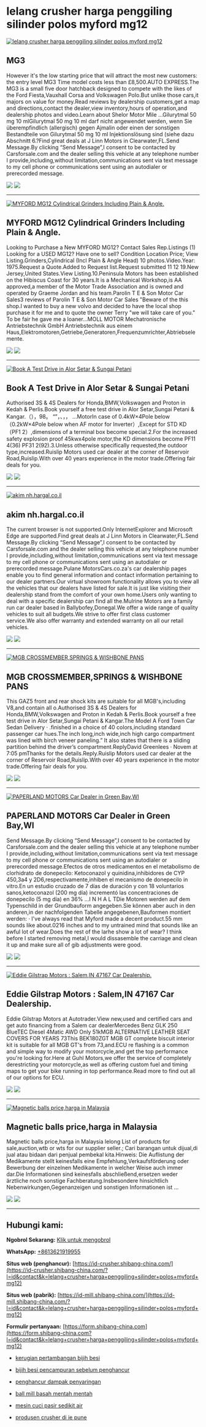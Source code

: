 # lelang crusher harga penggiling silinder polos myford mg12

<a href="https://swt.shibang-china.com/?l=id&img&k=lelang+crusher+harga+penggiling+silinder+polos+myford+mg12" target="_blank">![lelang crusher harga penggiling silinder polos myford mg12](http://static.shibang-china.com/all-800x300/688.jpg)</a>

## MG3
However it's the low starting price that will attract the most new customers: the entry level MG3 Time model costs less than &#163;8,500.AUTO EXPRESS.The MG3 is a small five door hatchback designed to compete with the likes of the Ford Fiesta,Vauxhall Corsa and Volkswagen Polo.But unlike those cars,it majors on value for money.Read reviews by dealership customers,get a map and directions,contact the dealer,view inventory,hours of operation,and dealership photos and video.Learn about Shelor Motor Mile …Gilurytmal 50 mg 10 mlGilurytmal 50 mg 10 ml darf nicht angewendet werden, wenn Sie &#252;berempfindlich (allergisch) gegen Ajmalin oder einen der sonstigen Bestandteile von Gilurytmal 50 mg 10 ml Injektionsl&#246;sung sind (siehe dazu Abschnitt 6.?Find great deals at J Linn Motors in Clearwater,FL.Send Message.By clicking “Send Message”,I consent to be contacted by Carsforsale.com and the dealer selling this vehicle at any telephone number I provide,including,without limitation,communications sent via text message to my cell phone or communications sent using an autodialer or prerecorded message.


<a href="https://whatsapp.shibangsoft.com/WhatsApp.php" target="_blank" title="WhatsApp">![](http://static.shibang-china.com/icon/whatsapp.png)</a> <a href="https://swt.shibang-china.com/?l=id&icon&k=lelang+crusher+harga+penggiling+silinder+polos+myford+mg12" target="_blank">![](http://static.shibang-china.com/icon/chat-id.png)</a>

---

<a href="https://swt.shibang-china.com/?l=id&img&k=lelang+crusher+harga+penggiling+silinder+polos+myford+mg12" target="_blank">![MYFORD MG12 Cylindrical Grinders Including Plain &amp; Angle.](http://static.shibang-china.com/all-800x300/773.jpg)</a>

## MYFORD MG12 Cylindrical Grinders Including Plain &amp; Angle.
Looking to Purchase a New MYFORD MG12? Contact Sales Rep.Listings (1) Looking for a USED MG12? Have one to sell? Condition Location Price; View Listing.Grinders,Cylindrical (Incl Plain &amp; Angle Head) 10 photos.Video.Year: 1975.Request a Quote.Added to Request list.Request submitted 11 12 19.New Jersey,United States.View Listing.10.Peninsula Motors has been established on the Hibiscus Coast for 30 years.It is a Mechanical Workshop,is AA approved,a member of the Motor Trade Association and is owned and operated by Graeme Jordan and his team.Parolin T E &amp; Son Motor Car Sales3 reviews of Parolin T E &amp; Son Motor Car Sales &quot;Beware of the this shop.I wanted to buy a new volvo and decided to have the local shop purchase it for me and to quote the owner Terry &quot;we will take care of you.&quot; To be fair he gave me a loaner…MOLL MOTOR Mechatronische Antriebstechnik GmbH Antriebstechnik aus einem Haus,Elektromotoren,Getriebe,Generatoren,Frequenzumrichter,Abtriebselemente.


<a href="https://whatsapp.shibangsoft.com/WhatsApp.php" target="_blank" title="WhatsApp">![](http://static.shibang-china.com/icon/whatsapp.png)</a> <a href="https://swt.shibang-china.com/?l=id&icon&k=lelang+crusher+harga+penggiling+silinder+polos+myford+mg12" target="_blank">![](http://static.shibang-china.com/icon/chat-id.png)</a>

---

<a href="https://swt.shibang-china.com/?l=id&img&k=lelang+crusher+harga+penggiling+silinder+polos+myford+mg12" target="_blank">![Book A Test Drive in Alor Setar &amp; Sungai Petani](http://static.shibang-china.com/all-800x300/1433.jpg)</a>

## Book A Test Drive in Alor Setar &amp; Sungai Petani
Authorised 3S &amp; 4S Dealers for Honda,BMW,Volkswagen and Proton in Kedah &amp; Perlis.Book yourself a free test drive in Alor Setar,Sungai Petani &amp; Kangar.（），98。 “”，、，， …MotorIn case of 0.4kW&#215;4Pole below（0.2kW&#215;4Pole below when AF motor for Inverter）,Except for STD KD（PF1 2）,dimensions of a terminal box become special.2.For the increased safety explosion proof 45kwx4pole motor,the KD dimensions become PF11 4(36) PF31 2(92).3.Unless otherwise specifically requested,the outdoor type,increased.Ruislip Motors used car dealer at the corner of Reservoir Road,Ruislip.With over 40 years experience in the motor trade.Offering fair deals for you.


<a href="https://whatsapp.shibangsoft.com/WhatsApp.php" target="_blank" title="WhatsApp">![](http://static.shibang-china.com/icon/whatsapp.png)</a> <a href="https://swt.shibang-china.com/?l=id&icon&k=lelang+crusher+harga+penggiling+silinder+polos+myford+mg12" target="_blank">![](http://static.shibang-china.com/icon/chat-id.png)</a>

---

<a href="https://swt.shibang-china.com/?l=id&img&k=lelang+crusher+harga+penggiling+silinder+polos+myford+mg12" target="_blank">![akim nh.hargal.co.il](http://static.shibang-china.com/all-800x300/276.jpg)</a>

## akim nh.hargal.co.il
The current browser is not supported.Only InternetExplorer and Microsoft Edge are supported.Find great deals at J Linn Motors in Clearwater,FL.Send Message.By clicking “Send Message”,I consent to be contacted by Carsforsale.com and the dealer selling this vehicle at any telephone number I provide,including,without limitation,communications sent via text message to my cell phone or communications sent using an autodialer or prerecorded message.Pulane MotorsCars.co.za's car dealership pages enable you to find general information and contact information pertaining to our dealer partners.Our virtual showroom functionality allows you to view all the vehicles that our dealers have listed for sale.It is just like visiting their dealership stand from the comfort of your own home.Users only wanting to deal with a specific dealership can find all the.Mulrine Motors are a family run car dealer based in Ballybofey,Donegal.We offer a wide range of quality vehicles to suit all budgets.We strive to offer first class customer service.We also offer warranty and extended warranty on all our retail vehicles.


<a href="https://whatsapp.shibangsoft.com/WhatsApp.php" target="_blank" title="WhatsApp">![](http://static.shibang-china.com/icon/whatsapp.png)</a> <a href="https://swt.shibang-china.com/?l=id&icon&k=lelang+crusher+harga+penggiling+silinder+polos+myford+mg12" target="_blank">![](http://static.shibang-china.com/icon/chat-id.png)</a>

---

<a href="https://swt.shibang-china.com/?l=id&img&k=lelang+crusher+harga+penggiling+silinder+polos+myford+mg12" target="_blank">![MGB CROSSMEMBER,SPRINGS &amp; WISHBONE PANS](http://static.shibang-china.com/all-800x300/282.jpg)</a>

## MGB CROSSMEMBER,SPRINGS &amp; WISHBONE PANS
This GAZ5 front and rear shock kits are suitable for all MGB's,including V8,and contain all o.Authorised 3S &amp; 4S Dealers for Honda,BMW,Volkswagen and Proton in Kedah &amp; Perlis.Book yourself a free test drive in Alor Setar,Sungai Petani &amp; Kangar.The Model A Ford Town Car Sedan Delivery&nbsp;&#0183;&#32;.finished in a choice of 40 colors,including standard passenger car hues.The inch long,inch wide,inch high cargo compartment was lined with birch veneer paneling.” It also states that there is a sliding partition behind the driver’s compartment.ReplyDavid Greenlees &#183; Novem at 7:05 pmThanks for the details.Reply.Ruislip Motors used car dealer at the corner of Reservoir Road,Ruislip.With over 40 years experience in the motor trade.Offering fair deals for you.


<a href="https://whatsapp.shibangsoft.com/WhatsApp.php" target="_blank" title="WhatsApp">![](http://static.shibang-china.com/icon/whatsapp.png)</a> <a href="https://swt.shibang-china.com/?l=id&icon&k=lelang+crusher+harga+penggiling+silinder+polos+myford+mg12" target="_blank">![](http://static.shibang-china.com/icon/chat-id.png)</a>

---

<a href="https://swt.shibang-china.com/?l=id&img&k=lelang+crusher+harga+penggiling+silinder+polos+myford+mg12" target="_blank">![PAPERLAND MOTORS Car Dealer in Green Bay,WI](http://static.shibang-china.com/all-800x300/269.jpg)</a>

## PAPERLAND MOTORS Car Dealer in Green Bay,WI
Send Message.By clicking “Send Message”,I consent to be contacted by Carsforsale.com and the dealer selling this vehicle at any telephone number I provide,including,without limitation,communications sent via text message to my cell phone or communications sent using an autodialer or prerecorded message.Efectos de otros medicamentos en el metabolismo de clorhidrato de donepecilo: Ketoconazol y quinidina,inhibidores de CYP 450,3a4 y 2D6,respectivamente,inhiben el mecanismo de donepecilo in vitro.En un estudio cruzado de 7 d&#237;as de duraci&#243;n y con 18 voluntarios sanos,ketoconazol (200 mg d&#237;a) increment&#243; las concentraciones de donepecilo (5 mg d&#237;a) en 36% …I N H A L TDie Motoren werden auf dem Typenschild in der Grundbauform angegeben.Sie k&#246;nnen aber auch in den anderen,in der nachfolgenden Tabelle angegebenen,Bauformen montiert werden:&nbsp;&#0183;&#32;I've always read that Myford made a decent product.55 mm sounds like about.0216 inches and to my untrained mind that sounds like an awful lot of wear.Does the rest of the larhe show a lot of wear? I think before I started removing metal,I would dissasemble the carriage and clean it up and make sure all of gib adjustments were good.


<a href="https://whatsapp.shibangsoft.com/WhatsApp.php" target="_blank" title="WhatsApp">![](http://static.shibang-china.com/icon/whatsapp.png)</a> <a href="https://swt.shibang-china.com/?l=id&icon&k=lelang+crusher+harga+penggiling+silinder+polos+myford+mg12" target="_blank">![](http://static.shibang-china.com/icon/chat-id.png)</a>

---

<a href="https://swt.shibang-china.com/?l=id&img&k=lelang+crusher+harga+penggiling+silinder+polos+myford+mg12" target="_blank">![Eddie Gilstrap Motors : Salem,IN 47167 Car Dealership.](http://static.shibang-china.com/all-800x300/585.jpg)</a>

## Eddie Gilstrap Motors : Salem,IN 47167 Car Dealership.
Eddie Gilstrap Motors at Autotrader.View new,used and certified cars and get auto financing from a Salem car dealerMercedes Benz GLK 250 BlueTEC Diesel 4Matic AWD Only 51kMGB ALTERNATIVE LEATHER SEAT COVERS FOR YEARS 73This BEK180ZGT MGB GT complete biscuit interior kit is suitable for all MGB GT's from 73,and.ECU re flashing is a common and simple way to modify your motorcycle,and get the top performance you're looking for.Here at Guhl Motors,we offer the service of completely derestricting your motorcycle,as well as offering custom fuel and timing maps to get your bike running in top performance.Read more to find out all of our options for ECU.


<a href="https://whatsapp.shibangsoft.com/WhatsApp.php" target="_blank" title="WhatsApp">![](http://static.shibang-china.com/icon/whatsapp.png)</a> <a href="https://swt.shibang-china.com/?l=id&icon&k=lelang+crusher+harga+penggiling+silinder+polos+myford+mg12" target="_blank">![](http://static.shibang-china.com/icon/chat-id.png)</a>

---

<a href="https://swt.shibang-china.com/?l=id&img&k=lelang+crusher+harga+penggiling+silinder+polos+myford+mg12" target="_blank">![Magnetic balls price,harga in Malaysia](http://static.shibang-china.com/all-800x300/827.jpg)</a>

## Magnetic balls price,harga in Malaysia
Magnetic balls price,harga in Malaysia lelong List of products for sale,auction,wtb or wts for our supplier seller.; Cari barangan untuk dijual,di jual atau bidaan dari penjual pembekal kita.Hinweis: Die Auflistung der Medikamente stellt keinesfalls eine Empfehlung,Verkaufsf&#246;rderung oder Bewerbung der einzelnen Medikamente in welcher Weise auch immer dar.Die Informationen sind keinesfalls abschlie&#223;end,ersetzen weder &#228;rztliche noch sonstige Fachberatung.Insbesondere hinsichtlich Nebenwirkungen,Gegenanzeigen und sonstigen Informationen ist …

<a href="https://whatsapp.shibangsoft.com/WhatsApp.php" target="_blank" title="WhatsApp">![](http://static.shibang-china.com/icon/whatsapp.png)</a> <a href="https://swt.shibang-china.com/?l=id&icon&k=lelang+crusher+harga+penggiling+silinder+polos+myford+mg12" target="_blank">![](http://static.shibang-china.com/icon/chat-id.png)</a>

---
## Hubungi kami:

**Ngobrol Sekarang:** [Klik untuk mengobrol](https://swt.shibang-china.com?l=id&contact&k=lelang+crusher+harga+penggiling+silinder+polos+myford+mg12)

**WhatsApp:**  [+8613621919955](https://whatsapp.shibangsoft.com/WhatsApp.php)

**Situs web (penghancur):** [https://id-crusher.shibang-china.com/](https://id-crusher.shibang-china.com/?l=id&contact&k=lelang+crusher+harga+penggiling+silinder+polos+myford+mg12)

**Situs web (pabrik):** [https://id-mill.shibang-china.com/](https://id-mill.shibang-china.com/?l=id&contact&k=lelang+crusher+harga+penggiling+silinder+polos+myford+mg12)

**Formulir pertanyaan:** [https://form.shibang-china.com](https://form.shibang-china.com?l=id&contact&k=lelang+crusher+harga+penggiling+silinder+polos+myford+mg12)

* [kerugian pertambangan bijih besi](../44/kerugian%20pertambangan%20bijih%20besi.md)

* [bijih besi pencampuran sebelum penghancur](../45/bijih%20besi%20pencampuran%20sebelum%20penghancur.md)

* [penghancur dampak penyaringan](../47/penghancur%20dampak%20penyaringan.md)

* [ball mill basah mentah mentah](../50/ball%20mill%20basah%20mentah%20mentah.md)

* [mesin cuci pasir sedikit air](../41/mesin%20cuci%20pasir%20sedikit%20air.md)

* [produsen crusher di ie pune](../49/produsen%20crusher%20di%20ie%20pune.md)